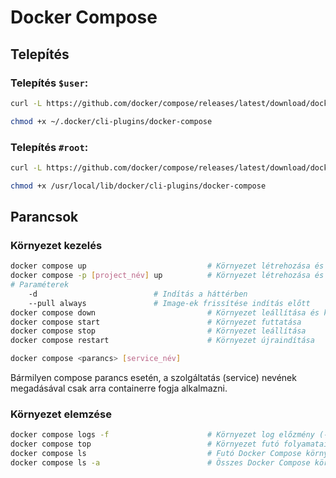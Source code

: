 # Docker Compose

## Telepítés
### Telepítés `$user`:
```bash
curl -L https://github.com/docker/compose/releases/latest/download/docker-compose-linux-`uname -m` -o ~/.docker/cli-plugins/docker-compose --create-dirs

chmod +x ~/.docker/cli-plugins/docker-compose
```

### Telepítés `#root`:
```bash
curl -L https://github.com/docker/compose/releases/latest/download/docker-compose-linux-`uname -m` -o /usr/local/lib/docker/cli-plugins/docker-compose --create-dirs

chmod +x /usr/local/lib/docker/cli-plugins/docker-compose
```

## Parancsok
### Környezet kezelés
```bash
docker compose up                           # Környezet létrehozása és futtatása (jelenlegi mappában)
docker compose -p [project_név] up          # Környezet létrehozása és futtatása (project nevének megadásával)
# Paraméterek
    -d                          # Indítás a háttérben
    --pull always               # Image-ek frissítése indítás előtt
docker compose down                         # Környezet leállítása és konténerek törlése
docker compose start                        # Környezet futtatása
docker compose stop                         # Környezet leállítása
docker compose restart                      # Környezet újraindítása
```

```bash
docker compose <parancs> [service_név]
```
Bármilyen compose parancs esetén, a szolgáltatás (service) nevének megadásával csak arra containerre fogja alkalmazni.

### Környezet elemzése
```bash
docker compose logs -f                      # Környezet log előzmény (-f követi az új STDOUT és STDERR üzeneteket)
docker compose top                          # Környezet futó folyamatainak megjelenítése
docker compose ls                           # Futó Docker Compose környezetek listázása
docker compose ls -a                        # Összes Docker Compose környezet listázása
```
